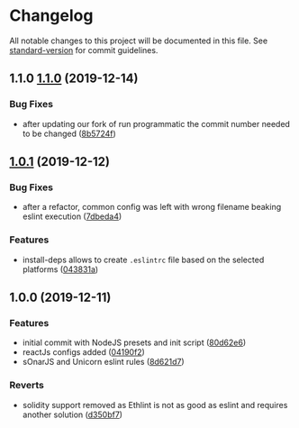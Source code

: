 # Changelog

All notable changes to this project will be documented in this file. See [standard-version](https://github.com/conventional-changelog/standard-version) for commit guidelines.

## 1.1.0 [1.1.0](https://gitlab.com/atixlabs/eslint-config/compare/1.0.1...1.1.0) (2019-12-14)


### Bug Fixes

* after updating our fork of run programmatic the commit number needed to be changed ([8b5724f](https://gitlab.com/atixlabs/eslint-config/commit/8b5724fd55e8d9426d873e7b508799f5759e0e48))

## [1.0.1](https://gitlab.com/atixlabs/eslint-config/compare/1.0.0...1.0.1) (2019-12-12)

### Bug Fixes

* after a refactor, common config was left with wrong filename beaking eslint execution ([7dbeda4](https://gitlab.com/atixlabs/eslint-config/commit/7dbeda4))

### Features

* install-deps allows to create `.eslintrc` file based on the selected platforms ([043831a](https://gitlab.com/atixlabs/eslint-config/commit/043831a))

## 1.0.0 (2019-12-11)

### Features

* initial commit with NodeJS presets and init script ([80d62e6](https://gitlab.com/atixlabs/eslint-config/commit/80d62e6))
* reactJs configs added ([04190f2](https://gitlab.com/atixlabs/eslint-config/commit/04190f2))
* sOnarJS and Unicorn eslint rules ([8d621d7](https://gitlab.com/atixlabs/eslint-config/commit/8d621d7))


### Reverts

* solidity support removed as Ethlint is not as good as eslint and requires another solution ([d350bf7](https://gitlab.com/atixlabs/eslint-config/commit/d350bf7))
